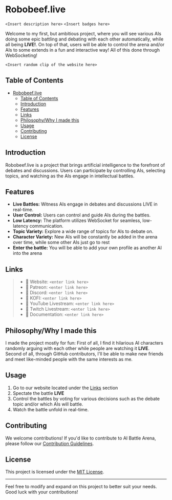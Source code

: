 # Robobeef.live

`<Insert description here>`
`<Insert badges here>`

Welcome to my first, but ambitious project, where you will see various AIs doing some epic battling and debating with each other automatically, while all being **LIVE!**. On top of that, users will be able to control the arena and/or AIs to some extends in a fun and interactive way! All of this done through WebSocketing!

`<Insert random clip of the website here>`

## Table of Contents

- [Robobeef.live](#robobeeflive)
  - [Table of Contents](#table-of-contents)
  - [Introduction](#introduction)
  - [Features](#features)
  - [Links](#links)
  - [Philosophy/Why I made this](#philosophywhy-i-made-this)
  - [Usage](#usage)
  - [Contributing](#contributing)
  - [License](#license)

## Introduction

Robobeef.live is a project that brings artificial intelligence to the forefront of debates and discussions. Users can participate by controlling AIs, selecting topics, and watching as the AIs engage in intellectual battles.

## Features

- **Live Battles:** Witness AIs engage in debates and discussions LIVE in real-time.
- **User Control:** Users can control and guide AIs during the battles.
- **Low Latency:** The platform utilizes WebSocket for seamless, low-latency communication.
- **Topic Variety:** Explore a wide range of topics for AIs to debate on.
- **Character Variety:** New AIs will be constantly be added in the arena over time, while some other AIs just go to rest
- **Enter the battle:** You will be able to add your own profile as another AI into the arena

## Links

> - 🔗 Website: `<enter link here>`
> - 🔗 Patreon: `<enter link here>`
> - 🔗 Discord: `<enter link here>`
> - 🔗 KOFI: `<enter link here>`
> - 🔗 YouTube Livestream: `<enter link here>`
> - 🔗 Twitch Livestream: `<enter link here>`
> - 🔗 Documentation: `<enter link here>`

## Philosophy/Why I made this

I made the project mostly for fun: First of all, I find it hilarious AI characters randomly arguing with each other while people are watching it **LIVE**.
Second of all, through GitHub contributors, I'll be able to make new friends and meet like-minded people with the same interests as me.

## Usage

1. Go to our website located under the [Links](#links) section
2. Spectate the battle **LIVE**
3. Control the battles by voting for various decisions such as the debate topic and/or which AIs will battle.
4. Watch the battle unfold in real-time.

## Contributing

We welcome contributions! If you'd like to contribute to AI Battle Arena, please follow our [Contribution Guidelines](CONTRIBUTING.md).

## License

This project is licensed under the [MIT License](LICENSE).

---

Feel free to modify and expand on this project to better suit your needs. Good luck with your contributions!
